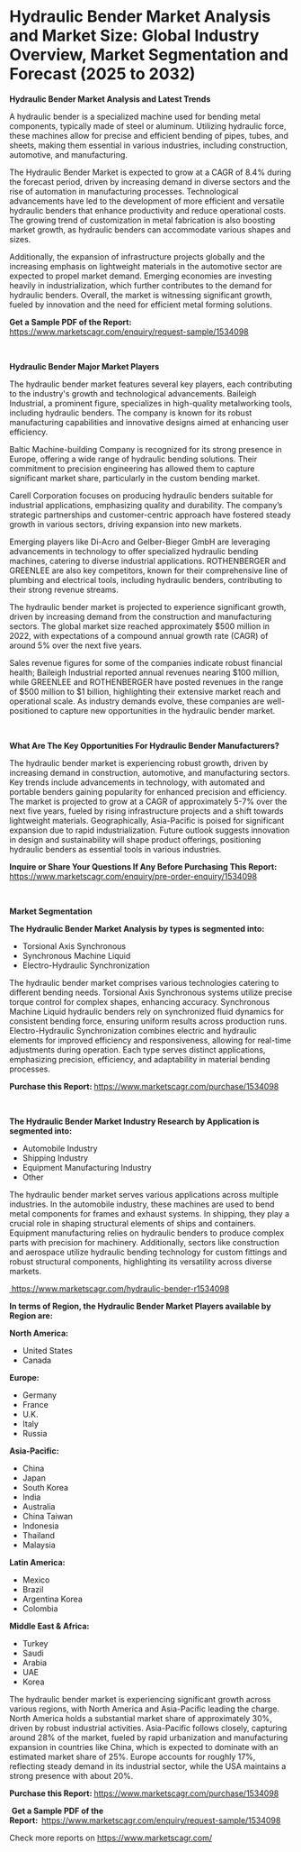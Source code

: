 <p><h1>Hydraulic Bender Market Analysis and Market Size: Global Industry Overview, Market Segmentation and Forecast (2025 to 2032)</h1></p><p><strong>Hydraulic Bender Market Analysis and Latest Trends</strong></p>
<p><p>A hydraulic bender is a specialized machine used for bending metal components, typically made of steel or aluminum. Utilizing hydraulic force, these machines allow for precise and efficient bending of pipes, tubes, and sheets, making them essential in various industries, including construction, automotive, and manufacturing. </p><p>The Hydraulic Bender Market is expected to grow at a CAGR of 8.4% during the forecast period, driven by increasing demand in diverse sectors and the rise of automation in manufacturing processes. Technological advancements have led to the development of more efficient and versatile hydraulic benders that enhance productivity and reduce operational costs. The growing trend of customization in metal fabrication is also boosting market growth, as hydraulic benders can accommodate various shapes and sizes.</p><p>Additionally, the expansion of infrastructure projects globally and the increasing emphasis on lightweight materials in the automotive sector are expected to propel market demand. Emerging economies are investing heavily in industrialization, which further contributes to the demand for hydraulic benders. Overall, the market is witnessing significant growth, fueled by innovation and the need for efficient metal forming solutions.</p></p>
<p><strong>Get a Sample PDF of the Report:&nbsp;</strong> <a href="https://www.marketscagr.com/enquiry/request-sample/1534098?utm_campaign=3432&utm_medium=2&utm_source=Github&utm_content=ia&utm_term=08042025&utm_id=hydraulic-bender">https://www.marketscagr.com/enquiry/request-sample/1534098</a></p>
<p>&nbsp;</p>
<p><strong>Hydraulic Bender Major Market Players</strong></p>
<p><p>The hydraulic bender market features several key players, each contributing to the industry's growth and technological advancements. Baileigh Industrial, a prominent figure, specializes in high-quality metalworking tools, including hydraulic benders. The company is known for its robust manufacturing capabilities and innovative designs aimed at enhancing user efficiency. </p><p>Baltic Machine-building Company is recognized for its strong presence in Europe, offering a wide range of hydraulic bending solutions. Their commitment to precision engineering has allowed them to capture significant market share, particularly in the custom bending market.</p><p>Carell Corporation focuses on producing hydraulic benders suitable for industrial applications, emphasizing quality and durability. The company’s strategic partnerships and customer-centric approach have fostered steady growth in various sectors, driving expansion into new markets.</p><p>Emerging players like Di-Acro and Gelber-Bieger GmbH are leveraging advancements in technology to offer specialized hydraulic bending machines, catering to diverse industrial applications. ROTHENBERGER and GREENLEE are also key competitors, known for their comprehensive line of plumbing and electrical tools, including hydraulic benders, contributing to their strong revenue streams.</p><p>The hydraulic bender market is projected to experience significant growth, driven by increasing demand from the construction and manufacturing sectors. The global market size reached approximately $500 million in 2022, with expectations of a compound annual growth rate (CAGR) of around 5% over the next five years.</p><p>Sales revenue figures for some of the companies indicate robust financial health; Baileigh Industrial reported annual revenues nearing $100 million, while GREENLEE and ROTHENBERGER have posted revenues in the range of $500 million to $1 billion, highlighting their extensive market reach and operational scale. As industry demands evolve, these companies are well-positioned to capture new opportunities in the hydraulic bender market.</p></p>
<p>&nbsp;</p>
<p><strong>What Are The Key Opportunities For Hydraulic Bender Manufacturers?</strong></p>
<p><p>The hydraulic bender market is experiencing robust growth, driven by increasing demand in construction, automotive, and manufacturing sectors. Key trends include advancements in technology, with automated and portable benders gaining popularity for enhanced precision and efficiency. The market is projected to grow at a CAGR of approximately 5-7% over the next five years, fueled by rising infrastructure projects and a shift towards lightweight materials. Geographically, Asia-Pacific is poised for significant expansion due to rapid industrialization. Future outlook suggests innovation in design and sustainability will shape product offerings, positioning hydraulic benders as essential tools in various industries.</p></p>
<p><strong>Inquire or Share Your Questions If Any Before Purchasing This Report:</strong> <a href="https://www.marketscagr.com/enquiry/pre-order-enquiry/1534098?utm_campaign=3432&utm_medium=2&utm_source=Github&utm_content=ia&utm_term=08042025&utm_id=hydraulic-bender">https://www.marketscagr.com/enquiry/pre-order-enquiry/1534098</a></p>
<p>&nbsp;</p>
<p><strong>Market Segmentation</strong></p>
<p><strong>The Hydraulic Bender Market Analysis by types is segmented into:</strong></p>
<p><ul><li>Torsional Axis Synchronous</li><li>Synchronous Machine Liquid</li><li>Electro-Hydraulic Synchronization</li></ul></p>
<p><p>The hydraulic bender market comprises various technologies catering to different bending needs. Torsional Axis Synchronous systems utilize precise torque control for complex shapes, enhancing accuracy. Synchronous Machine Liquid hydraulic benders rely on synchronized fluid dynamics for consistent bending force, ensuring uniform results across production runs. Electro-Hydraulic Synchronization combines electric and hydraulic elements for improved efficiency and responsiveness, allowing for real-time adjustments during operation. Each type serves distinct applications, emphasizing precision, efficiency, and adaptability in material bending processes.</p></p>
<p><strong>Purchase this Report:&nbsp;</strong><a href="https://www.marketscagr.com/purchase/1534098?utm_campaign=3432&utm_medium=2&utm_source=Github&utm_content=ia&utm_term=08042025&utm_id=hydraulic-bender">https://www.marketscagr.com/purchase/1534098</a></p>
<p>&nbsp;</p>
<p><strong>The Hydraulic Bender Market Industry Research by Application is segmented into:</strong></p>
<p><ul><li>Automobile Industry</li><li>Shipping Industry</li><li>Equipment Manufacturing Industry</li><li>Other</li></ul></p>
<p><p>The hydraulic bender market serves various applications across multiple industries. In the automobile industry, these machines are used to bend metal components for frames and exhaust systems. In shipping, they play a crucial role in shaping structural elements of ships and containers. Equipment manufacturing relies on hydraulic benders to produce complex parts with precision for machinery. Additionally, sectors like construction and aerospace utilize hydraulic bending technology for custom fittings and robust structural components, highlighting its versatility across diverse markets.</p></p>
<p><a href="https://www.marketscagr.com/hydraulic-bender-r1534098?utm_campaign=3432&utm_medium=2&utm_source=Github&utm_content=ia&utm_term=08042025&utm_id=hydraulic-bender">&nbsp;https://www.marketscagr.com/hydraulic-bender-r1534098</a></p>
<p><strong>In terms of Region, the Hydraulic Bender Market Players available by Region are:</strong></p>
<p>
    <p> <strong> North America: </strong>
        <ul>
            <li>United States</li>
            <li>Canada</li>
        </ul>
        </p> 
    <p> <strong> Europe: </strong>
        <ul>
            <li>Germany</li>
            <li>France</li>
            <li>U.K.</li>
            <li>Italy</li>
            <li>Russia</li>
        </ul>
        </p> 
    <p> <strong> Asia-Pacific: </strong>
        <ul>
            <li>China</li>
            <li>Japan</li>
            <li>South Korea</li>
            <li>India</li>
            <li>Australia</li>
            <li>China Taiwan</li>
            <li>Indonesia</li>
            <li>Thailand</li>
            <li>Malaysia</li>
        </ul>
        </p> 
    <p> <strong> Latin America: </strong>
        <ul>
            <li>Mexico</li>
            <li>Brazil</li>
            <li>Argentina Korea</li>
            <li>Colombia</li>
        </ul>
        </p> 
    <p> <strong> Middle East & Africa: </strong>
        <ul>
            <li>Turkey</li>
            <li>Saudi</li>
            <li>Arabia</li>
            <li>UAE</li>
            <li>Korea</li>
        </ul>
    </p>
    </p>
<p><p>The hydraulic bender market is experiencing significant growth across various regions, with North America and Asia-Pacific leading the charge. North America holds a substantial market share of approximately 30%, driven by robust industrial activities. Asia-Pacific follows closely, capturing around 28% of the market, fueled by rapid urbanization and manufacturing expansion in countries like China, which is expected to dominate with an estimated market share of 25%. Europe accounts for roughly 17%, reflecting steady demand in its industrial sector, while the USA maintains a strong presence with about 20%.</p></p>
<p><strong>Purchase this Report: </strong><a href="https://www.marketscagr.com/purchase/1534098?utm_campaign=3432&utm_medium=2&utm_source=Github&utm_content=ia&utm_term=08042025&utm_id=hydraulic-bender">https://www.marketscagr.com/purchase/1534098</a></p>
<p>&nbsp;<strong>Get a Sample PDF of the Report:&nbsp;&nbsp;</strong><a href="https://www.marketscagr.com/enquiry/request-sample/1534098?utm_campaign=3432&utm_medium=2&utm_source=Github&utm_content=ia&utm_term=08042025&utm_id=hydraulic-bender">https://www.marketscagr.com/enquiry/request-sample/1534098</a></p>
<p><strong></strong></p>
<p>Check more reports on <a href="https://www.marketscagr.com/?utm_campaign=3432&utm_medium=2&utm_source=Github&utm_content=ia&utm_term=08042025&utm_id=hydraulic-bender">https://www.marketscagr.com/</a></p>